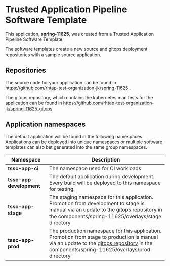 # Trusted Application Pipeline Software Template

This application, **spring-11625**, was created from a Trusted Application Pipeline Software Template.

The software templates create a new source and gitops deployment repositories with a sample source application. 

## Repositories

The source code for your application can be found in [https://github.com/rhtap-test-organization-jk/spring-11625 ](https://github.com/rhtap-test-organization-jk/spring-11625 ).
 
The gitops repository, which contains the kubernetes manifests for the application can be found in 
[https://github.com/rhtap-test-organization-jk/spring-11625-gitops ](https://github.com/rhtap-test-organization-jk/spring-11625-gitops ) 

## Application namespaces 

The default application will be found in the following namespaces. Applications can be deployed into unique namespaces or multiple software templates can also bet generated into the same group namespaces.  

|  Namespace   |  Description   |  
| -------- | -------- |
| **tssc-app-ci** | The namespace used for CI workloads |
| **tssc-app-development** | The default application during development. Every build will be deployed to this namespace for testing. |
| **tssc-app-stage** | The staging namespace for this application. Promotion from development to stage is manual via an update to the [gitops repository](https://github.com/rhtap-test-organization-jk/spring-11625-gitops ) in the components/spring-11625/overlays/stage directory |
| **tssc-app-prod** | The production namespace for this application. Promotion from stage to production is manual via an update to the [gitops repository](https://github.com/rhtap-test-organization-jk/spring-11625-gitops ) in the components/spring-11625/overlays/prod directory |